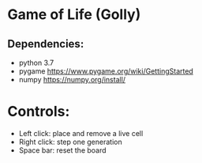 # Game of Life (Golly)

## Dependencies:
- python 3.7
- pygame https://www.pygame.org/wiki/GettingStarted
- numpy https://numpy.org/install/

# Controls:
- Left click: place and remove a live cell
- Right click: step one generation
- Space bar: reset the board
